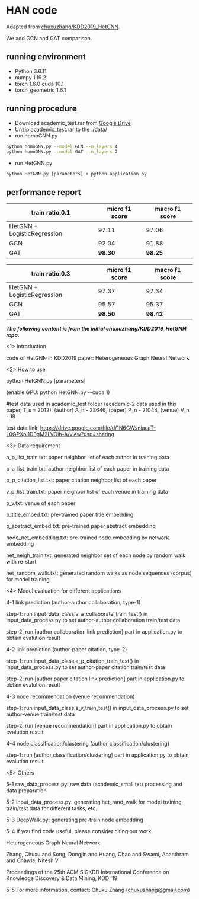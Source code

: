 # HAN code

Adapted from [chuxuzhang/KDD2019_HetGNN](https://github.com/chuxuzhang/KDD2019_HetGNN).

We add GCN and GAT comparison.

## running environment

* Python 3.6.11
* numpy 1.19.2
* torch 1.6.0 cuda 10.1
* torch_geometric 1.6.1

## running procedure

* Download academic_test.rar from [Google Drive](https://drive.google.com/file/d/1BEb34-06XSwNZZHF4Gi4n8-buzoJpZs0/view?usp=sharing)
* Unzip academic_test.rar to the ./data/
* run homoGNN.py

```bash
python homoGNN.py --model GCN --n_layers 4
python homoGNN.py --model GAT --n_layers 2
```  
* run HetGNN.py
```
python HetGNN.py [parameters] + python application.py
```

## performance report

|          train ratio:0.1           | micro f1 score | macro f1 score |
| ------------------- | -------------- | -------------- |
| HetGNN + LogisticRegression | 97.11  | 97.06     |
| GCN   | 92.04            | 91.88    |
| GAT   | **98.30**          | **98.25**          |

|          train ratio:0.3           | micro f1 score | macro f1 score |
| ------------------- | -------------- | -------------- |
| HetGNN + LogisticRegression | 97.37  | 97.34     |
| GCN   | 95.57   | 95.37 |
| GAT   | **98.50**   | **98.42**|

***The following content is from the initial chuxuzhang/KDD2019_HetGNN repo.***

<1> Introduction 

code of HetGNN in KDD2019 paper: Heterogeneous Graph Neural Network 


<2> How to use

python HetGNN.py [parameters]

(enable GPU: python HetGNN.py --cuda 1)

#test data used in academic_test folder (academic-2 data used in this paper, T_s = 2012): (author) A_n - 28646, (paper) P_n - 21044, (venue) V_n - 18

test data link: https://drive.google.com/file/d/1N6GWsniacaT-L0GPXpi1D3gM2LVOih-A/view?usp=sharing


<3> Data requirement

a_p_list_train.txt: paper neighbor list of each author in training data

p_a_list_train.txt: author neighbor list of each paper in training data

p_p_citation_list.txt: paper citation neighbor list of each paper 

v_p_list_train.txt: paper neighbor list of each venue in training data

p_v.txt: venue of each paper

p_title_embed.txt: pre-trained paper title embedding

p_abstract_embed.txt: pre-trained paper abstract embedding

node_net_embedding.txt: pre-trained node embedding by network embedding

het_neigh_train.txt: generated neighbor set of each node by random walk with re-start 

het_random_walk.txt: generated random walks as node sequences (corpus) for model training


<4> Model evaluation for different applications

4-1 link prediction (author-author collaboration, type-1)

step-1: run input_data_class.a_a_collaborate_train_test() in input_data_process.py to set author-author collaboration train/test data 

step-2: run [author collaboration link prediction] part in application.py to obtain evalution result 

4-2 link prediction (author-paper citation, type-2)

step-1: run input_data_class.a_p_citation_train_test() in input_data_process.py to set author-paper citation train/test data

step-2: run [author paper citation link prediction] part in application.py to obtain evalution result 

4-3 node recommendation (venue recommendation)

step-1: run input_data_class.a_v_train_test() in input_data_process.py to set author-venue train/test data

step-2: run [venue recommendation] part in application.py to obtain evalution result 

4-4 node classification/clustering (author classification/clustering)

step-1: run [author classification/clustering] part in application.py to obtain evalution result 

<5> Others

5-1 raw_data_process.py: raw data (academic_small.txt) processing and data preparation

5-2 input_data_process.py: generating het_rand_walk for model training, train/test data for different tasks, etc. 

5-3 DeepWalk.py: generating pre-train node embedding 

5-4 If you find code useful, please consider citing our work.

Heterogeneous Graph Neural Network

Zhang, Chuxu and Song, Dongjin and Huang, Chao and Swami, Ananthram and Chawla, Nitesh V.

Proceedings of the 25th ACM SIGKDD International Conference on Knowledge Discovery & Data Mining, KDD '19

5-5 For more information, contact: Chuxu Zhang (chuxuzhang@gmail.com)
